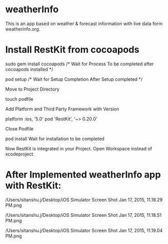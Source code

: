 # weatherInfo
This is an app based on weather &amp; forecast information with live data form weatherinfo.org.


# Install RestKit from cocoapods

sudo gem install cocoapods
/*
Wait for Process To be completed
after cocoapods installed
*/

pod setup
/*
Wait for Setup Completion
After Setup completed
*/

Move to Project Directory

touch podfile 

Add Platform and Third Party Framework with Version

platform :ios, '5.0'
pod 'RestKit', '~> 0.20.0'

Close Podfile

pod install
Wait for installation to be completed

Now RestKit is integrated in your Project. Open Workspace instead of xcodeproject.

# After Implemented weatherInfo app with RestKit:

/Users/sitanshu.j/Desktop/iOS Simulator Screen Shot Jan 17, 2015, 11.18.29 PM.png

/Users/sitanshu.j/Desktop/iOS Simulator Screen Shot Jan 17, 2015, 11.18.51 PM.png

/Users/sitanshu.j/Desktop/iOS Simulator Screen Shot Jan 17, 2015, 11.19.04 PM.png